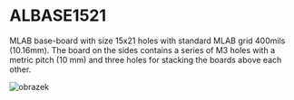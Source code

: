 <!--- module --->
# ALBASE1521
<!--- Emodule --->

<!--- subtitle ---><!--- Esubtitle --->
MLAB base-board with size 15x21 holes with standard MLAB grid 400mils (10.16mm). The board on the sides contains a series of M3 holes with a metric pitch (10 mm) and three holes for stacking the boards above each other.

![obrazek](https://user-images.githubusercontent.com/5196729/236949010-7a4b4ee0-4ce3-48e0-8a91-4f625e5f7303.png)
